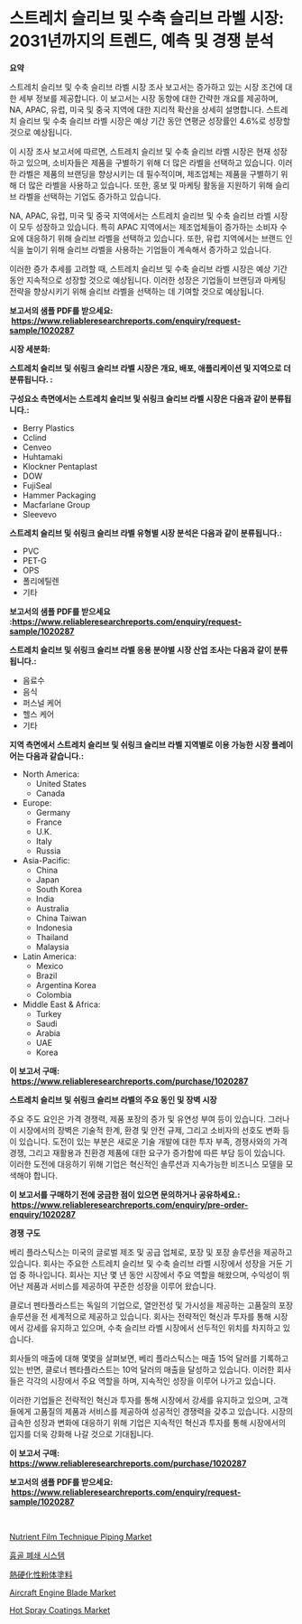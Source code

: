 <p><h1>스트레치 슬리브 및 수축 슬리브 라벨 시장: 2031년까지의 트렌드, 예측 및 경쟁 분석</h1></p><p><strong>요약</strong></p>
<p><p>스트레치 슬리브 및 수축 슬리브 라벨 시장 조사 보고서는 증가하고 있는 시장 조건에 대한 세부 정보를 제공합니다. 이 보고서는 시장 동향에 대한 간략한 개요를 제공하며, NA, APAC, 유럽, 미국 및 중국 지역에 대한 지리적 확산을 상세히 설명합니다. 스트레치 슬리브 및 수축 슬리브 라벨 시장은 예상 기간 동안 연평균 성장률인 4.6%로 성장할 것으로 예상됩니다.</p><p>이 시장 조사 보고서에 따르면, 스트레치 슬리브 및 수축 슬리브 라벨 시장은 현재 성장하고 있으며, 소비자들은 제품을 구별하기 위해 더 많은 라벨을 선택하고 있습니다. 이러한 라벨은 제품의 브랜딩을 향상시키는 데 필수적이며, 제조업체는 제품을 구별하기 위해 더 많은 라벨을 사용하고 있습니다. 또한, 홍보 및 마케팅 활동을 지원하기 위해 슬리브 라벨을 선택하는 기업도 증가하고 있습니다.</p><p>NA, APAC, 유럽, 미국 및 중국 지역에서는 스트레치 슬리브 및 수축 슬리브 라벨 시장이 모두 성장하고 있습니다. 특히 APAC 지역에서는 제조업체들이 증가하는 소비자 수요에 대응하기 위해 슬리브 라벨을 선택하고 있습니다. 또한, 유럽 지역에서는 브랜드 인식을 높이기 위해 슬리브 라벨을 사용하는 기업들이 계속해서 증가하고 있습니다.</p><p>이러한 증가 추세를 고려할 때, 스트레치 슬리브 및 수축 슬리브 라벨 시장은 예상 기간 동안 지속적으로 성장할 것으로 예상됩니다. 이러한 성장은 기업들이 브랜딩과 마케팅 전략을 향상시키기 위해 슬리브 라벨을 선택하는 데 기여할 것으로 예상됩니다.</p></p>
<p><strong>보고서의 샘플 PDF를 받으세요: &nbsp;<a href="https://www.reliableresearchreports.com/enquiry/request-sample/1020287">https://www.reliableresearchreports.com/enquiry/request-sample/1020287</a></strong></p>
<p><strong>시장 세분화:</strong></p>
<p><strong> 스트레치 슬리브 및 쉬링크 슬리브 라벨 시장은 개요, 배포, 애플리케이션 및 지역으로 더 분류됩니다. :</strong></p>
<p><strong>구성요소 측면에서는 스트레치 슬리브 및 쉬링크 슬리브 라벨 시장은 다음과 같이 분류됩니다.:</strong></p>
<p><ul><li>Berry Plastics</li><li>Cclind</li><li>Cenveo</li><li>Huhtamaki</li><li>Klockner Pentaplast</li><li>DOW</li><li>FujiSeal</li><li>Hammer Packaging</li><li>Macfarlane Group</li><li>Sleevevo</li></ul></p>
<p><strong> 스트레치 슬리브 및 쉬링크 슬리브 라벨 유형별 시장 분석은 다음과 같이 분류됩니다.:</strong></p>
<p><ul><li>PVC</li><li>PET-G</li><li>OPS</li><li>폴리에틸렌</li><li>기타</li></ul></p>
<p><strong>보고서의 샘플 PDF를 받으세요 :<a href="https://www.reliableresearchreports.com/enquiry/request-sample/1020287">https://www.reliableresearchreports.com/enquiry/request-sample/1020287</a></strong></p>
<p><strong> 스트레치 슬리브 및 쉬링크 슬리브 라벨 응용 분야별 시장 산업 조사는 다음과 같이 분류됩니다.:</strong></p>
<p><ul><li>음료수</li><li>음식</li><li>퍼스널 케어</li><li>헬스 케어</li><li>기타</li></ul></p>
<p><strong>지역 측면에서 스트레치 슬리브 및 쉬링크 슬리브 라벨 지역별로 이용 가능한 시장 플레이어는 다음과 같습니다.:</strong></p>
<p><ul>
    <li>
        North America:
        <ul>
            <li>United States</li>
            <li>Canada</li>
        </ul>
    </li>
    <li>
        Europe:
        <ul>
            <li>Germany</li>
            <li>France</li>
            <li>U.K.</li>
            <li>Italy</li>
            <li>Russia</li>
        </ul>
    </li>
    <li>
        Asia-Pacific:
        <ul>
            <li>China</li>
            <li>Japan</li>
            <li>South Korea</li>
            <li>India</li>
            <li>Australia</li>
            <li>China Taiwan</li>
            <li>Indonesia</li>
            <li>Thailand</li>
            <li>Malaysia</li>
        </ul>
    </li>
    <li>
        Latin America:
        <ul>
            <li>Mexico</li>
            <li>Brazil</li>
            <li>Argentina Korea</li>
            <li>Colombia</li>
        </ul>
    </li>
    <li>
        Middle East & Africa:
        <ul>
            <li>Turkey</li>
            <li>Saudi</li>
            <li>Arabia</li>
            <li>UAE</li>
            <li>Korea</li>
        </ul>
    </li>
    </ul></p>
<p><strong>이 보고서 구매: &nbsp;<a href="https://www.reliableresearchreports.com/purchase/1020287">https://www.reliableresearchreports.com/purchase/1020287</a></strong></p>
<p><strong>스트레치 슬리브 및 쉬링크 슬리브 라벨의 주요 동인 및 장벽 시장</strong></p>
<p><p>주요 주도 요인은 가격 경쟁력, 제품 포장의 증가 및 유연성 부여 등이 있습니다. 그러나 이 시장에서의 장벽은 기술적 한계, 환경 및 안전 규제, 그리고 소비자의 선호도 변화 등이 있습니다. 도전이 있는 부분은 새로운 기술 개발에 대한 투자 부족, 경쟁사와의 가격 경쟁, 그리고 재활용과 친환경 제품에 대한 요구가 증가함에 따른 부담 등이 있습니다. 이러한 도전에 대응하기 위해 기업은 혁신적인 솔루션과 지속가능한 비즈니스 모델을 모색해야 합니다.</p></p>
<p><strong>이 보고서를 구매하기 전에 궁금한 점이 있으면 문의하거나 공유하세요.: &nbsp;<a href="https://www.reliableresearchreports.com/enquiry/pre-order-enquiry/1020287">https://www.reliableresearchreports.com/enquiry/pre-order-enquiry/1020287</a></strong></p>
<p><strong>경쟁 구도</strong></p>
<p><p>베리 플라스틱스는 미국의 글로벌 제조 및 공급 업체로, 포장 및 포장 솔루션을 제공하고 있습니다. 회사는 주요한 스트레치 슬리브 및 수축 슬리브 라벨 시장에서 성장을 거둔 기업 중 하나입니다. 회사는 지난 몇 년 동안 시장에서 주요 역할을 해왔으며, 수익성이 뛰어난 제품과 서비스를 제공하여 꾸준한 성장을 이루어 왔습니다. </p><p>클로너 펜타플라스트는 독일의 기업으로, 열안전성 및 가시성을 제공하는 고품질의 포장 솔루션을 전 세계적으로 제공하고 있습니다. 회사는 전략적인 혁신과 투자를 통해 시장에서 강세를 유지하고 있으며, 수축 슬리브 라벨 시장에서 선두적인 위치를 차지하고 있습니다. </p><p>회사들의 매출에 대해 몇몇을 살펴보면, 베리 플라스틱스는 매출 15억 달러를 기록하고 있는 반면, 클로너 펜타플라스트는 10억 달러의 매출을 달성하고 있습니다. 이러한 회사들은 각각의 시장에서 주요 역할을 하며, 지속적인 성장을 이루어 나가고 있습니다. </p><p>이러한 기업들은 전략적인 혁신과 투자를 통해 시장에서 강세를 유지하고 있으며, 고객들에게 고품질의 제품과 서비스를 제공하여 성공적인 경쟁력을 갖추고 있습니다. 시장의 급속한 성장과 변화에 대응하기 위해 기업은 지속적인 혁신과 투자를 통해 시장에서의 입지를 더욱 강화해 나갈 것으로 기대됩니다.</p></p>
<p><strong>이 보고서 구매: &nbsp; <a href="https://www.reliableresearchreports.com/purchase/1020287">https://www.reliableresearchreports.com/purchase/1020287</a></strong></p>
<p><strong>보고서의 샘플 PDF를 받으세요: &nbsp;<a href="https://www.reliableresearchreports.com/enquiry/request-sample/1020287">https://www.reliableresearchreports.com/enquiry/request-sample/1020287</a></strong><strong></strong></p>
<p>&nbsp;</p>
<p><p><a href="https://issuu.com/reportprime-2/docs/nutrient-film-technique-piping-market-size-2030.pp">Nutrient Film Technique Piping Market</a></p><p><a href="https://github.com/vs2869dizt0/Market-Research-Report-List-1/blob/main/80880418200.md">흉골 폐쇄 시스템</a></p><p><a href="https://github.com/mohamedbakry57/Market-Research-Report-List-3/blob/main/70778978995.md">熱硬化性粉体塗料</a></p><p><a href="https://view.publitas.com/reportprime-1/aircraft-engine-blade-market-size-market-share-and-global-market-analysis-report-2024-2031/">Aircraft Engine Blade Market</a></p><p><a href="https://spotless-saver-8fd.notion.site/Hot-Spray-Coatings-Market-Challenges-Opportunities-and-Growth-Drivers-and-Major-Market-Players-fo-f6a7a89503164089ab6508935ddb81b5">Hot Spray Coatings Market</a></p></p>